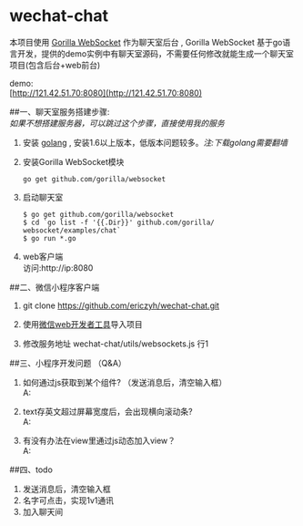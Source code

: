 # wechat-chat

本项目使用 [Gorilla WebSocket](https://github.com/gorilla/websocket) 作为聊天室后台 , Gorilla WebSocket 基于go语言开发，提供的demo实例中有聊天室源码，不需要任何修改就能生成一个聊天室项目(包含后台+web前台)

demo:   
[http://121.42.51.70:8080](http://121.42.51.70:8080)


##一、聊天室服务搭建步骤:   
*如果不想搭建服务器，可以跳过这个步骤，直接使用我的服务*

1. 安装 [golang](https://golang.org/) , 安装1.6以上版本，低版本问题较多。*注:下载golang需要翻墙*

2. 安装Gorilla WebSocket模块   
   ```
   go get github.com/gorilla/websocket
   ``` 
     
3. 启动聊天室
   ```
   $ go get github.com/gorilla/websocket    
   $ cd `go list -f '{{.Dir}}' github.com/gorilla/   websocket/examples/chat`
   $ go run *.go  
   ```

4. web客户端   
   访问:http://ip:8080


##二、微信小程序客户端
1. git clone https://github.com/ericzyh/wechat-chat.git

2. 使用[微信web开发者工具](https://mp.weixin.qq.com/debug/wxadoc/dev/devtools/devtools.html)导入项目

3. 修改服务地址
   wechat-chat/utils/websockets.js 行1
   
   
##三、小程序开发问题 （Q&A）   
1. 如何通过js获取到某个组件? （发送消息后，清空输入框）   
A: 

2. text存英文超过屏幕宽度后，会出现横向滚动条?    
A:     

3. 有没有办法在view里通过js动态加入view？    
A:    


##四、todo
1. 发送消息后，清空输入框   
2. 名字可点击，实现1v1通讯
3. 加入聊天间

   
